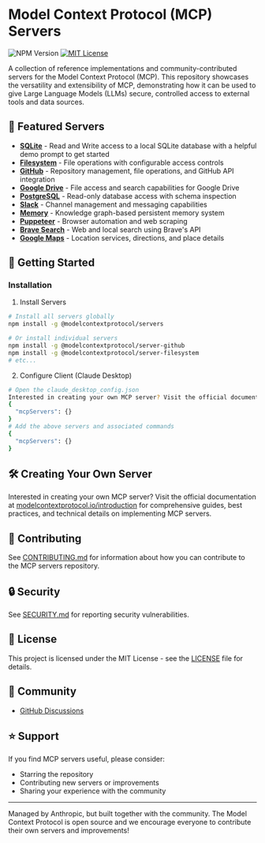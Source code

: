 # Model Context Protocol (MCP) Servers

![NPM Version](https://img.shields.io/npm/v/%40modelcontextprotocol%2Fexample-servers)
[![MIT License](https://img.shields.io/badge/license-MIT-blue.svg)](LICENSE)

A collection of reference implementations and community-contributed servers for the Model Context Protocol (MCP). This repository showcases the versatility and extensibility of MCP, demonstrating how it can be used to give Large Language Models (LLMs) secure, controlled access to external tools and data sources.

## 🌟 Featured Servers

- **[SQLite](src/sqlite)** - Read and Write access to a local SQLite database with a helpful demo prompt to get started
- **[Filesystem](src/filesystem)** -  File operations with configurable access controls
- **[GitHub](src/github)** - Repository management, file operations, and GitHub API integration
- **[Google Drive](src/gdrive)** - File access and search capabilities for Google Drive
- **[PostgreSQL](src/postgres)** - Read-only database access with schema inspection
- **[Slack](src/slack)** - Channel management and messaging capabilities
- **[Memory](src/memory)** - Knowledge graph-based persistent memory system
- **[Puppeteer](src/puppeteer)** - Browser automation and web scraping
- **[Brave Search](src/brave-search)** - Web and local search using Brave's API
- **[Google Maps](src/google-maps)** - Location services, directions, and place details


## 🚀 Getting Started

### Installation
1. Install Servers
```bash
# Install all servers globally
npm install -g @modelcontextprotocol/servers

# Or install individual servers
npm install -g @modelcontextprotocol/server-github
npm install -g @modelcontextprotocol/server-filesystem
# etc...
```
2. Configure Client (Claude Desktop)
```bash
# Open the claude_desktop_config.json
Interested in creating your own MCP server? Visit the official documentation at [modelcontextprotocol.io](https://modelcontextprotocol.io/introduction) for comprehensive guides, best practices, and technical details on implementing MCP servers.
{
  "mcpServers": {}
}
# Add the above servers and associated commands
{
  "mcpServers": {}
}
```



## 🛠️ Creating Your Own Server

Interested in creating your own MCP server? Visit the official documentation at [modelcontextprotocol.io/introduction](https://modelcontextprotocol.io/introduction) for comprehensive guides, best practices, and technical details on implementing MCP servers.

## 🤝 Contributing

See [CONTRIBUTING.md](CONTRIBUTING.md) for information about how you can contribute to the MCP servers repository.

## 🔒 Security

See [SECURITY.md](SECURITY.md) for reporting security vulnerabilities.

## 📜 License

This project is licensed under the MIT License - see the [LICENSE](LICENSE) file for details.

## 💬 Community

- [GitHub Discussions](https://github.com/modelcontextprotocol/servers/discussions)

## ⭐ Support

If you find MCP servers useful, please consider:
- Starring the repository
- Contributing new servers or improvements
- Sharing your experience with the community

---

Managed by Anthropic, but built together with the community. The Model Context Protocol is open source and we encourage everyone to contribute their own servers and improvements!
